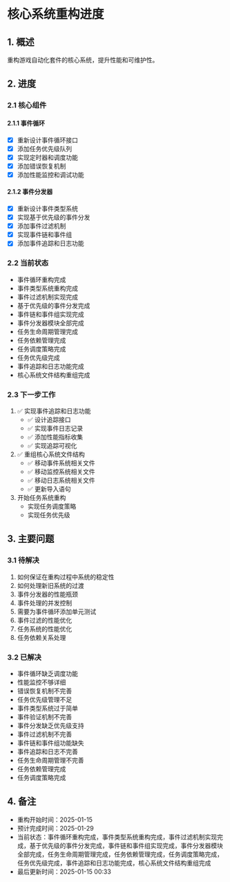 # 核心系统重构进度

## 1. 概述
重构游戏自动化套件的核心系统，提升性能和可维护性。

## 2. 进度

### 2.1 核心组件
#### 2.1.1 事件循环 
- [x] 重新设计事件循环接口
- [x] 添加任务优先级队列
- [x] 实现定时器和调度功能
- [x] 添加错误恢复机制
- [x] 添加性能监控和调试功能

#### 2.1.2 事件分发器 
- [x] 重新设计事件类型系统
- [x] 实现基于优先级的事件分发
- [x] 添加事件过滤机制
- [x] 实现事件链和事件组
- [x] 添加事件追踪和日志功能

### 2.2 当前状态
- 事件循环重构完成
- 事件类型系统重构完成
- 事件过滤机制实现完成
- 基于优先级的事件分发完成
- 事件链和事件组实现完成
- 事件分发器模块全部完成
- 任务生命周期管理完成
- 任务依赖管理完成
- 任务调度策略完成
- 任务优先级完成
- 事件追踪和日志功能完成
- 核心系统文件结构重组完成

### 2.3 下一步工作
1. ✅ 实现事件追踪和日志功能
   - ✅ 设计追踪接口
   - ✅ 实现事件日志记录
   - ✅ 添加性能指标收集
   - ✅ 实现追踪可视化
2. ✅ 重组核心系统文件结构
   - ✅ 移动事件系统相关文件
   - ✅ 移动监控系统相关文件
   - ✅ 移动日志系统相关文件
   - ✅ 更新导入语句
3. 开始任务系统重构
   - 实现任务调度策略
   - 实现任务优先级

## 3. 主要问题

### 3.1 待解决
1. 如何保证在重构过程中系统的稳定性
2. 如何处理新旧系统的过渡
3. 事件分发器的性能瓶颈
4. 事件处理的并发控制
5. 需要为事件循环添加单元测试
6. 事件过滤的性能优化
7. 任务系统的性能优化
8. 任务依赖关系处理

### 3.2 已解决
- 事件循环缺乏调度功能
- 性能监控不够详细
- 错误恢复机制不完善
- 任务优先级管理不足
- 事件类型系统过于简单
- 事件验证机制不完善
- 事件分发缺乏优先级支持
- 事件过滤机制不完善
- 事件链和事件组功能缺失
- 事件追踪和日志不完善
- 任务生命周期管理不完善
- 任务依赖管理完成
- 任务调度策略完成

## 4. 备注
- 重构开始时间：2025-01-15
- 预计完成时间：2025-01-29
- 当前状态：事件循环重构完成，事件类型系统重构完成，事件过滤机制实现完成，基于优先级的事件分发完成，事件链和事件组实现完成，事件分发器模块全部完成，任务生命周期管理完成，任务依赖管理完成，任务调度策略完成，任务优先级完成，事件追踪和日志功能完成，核心系统文件结构重组完成
- 最后更新时间：2025-01-15 00:33
